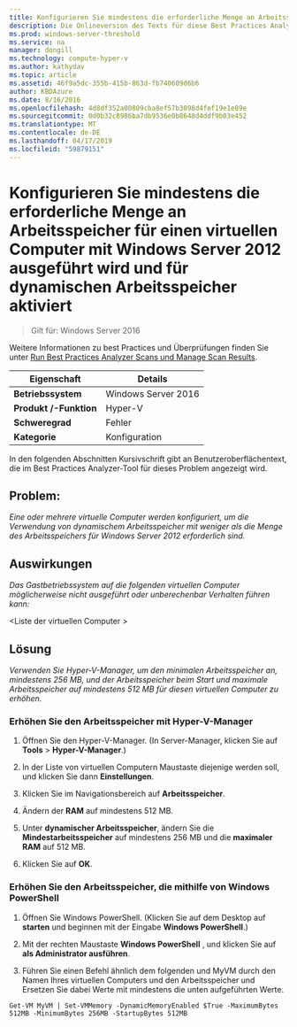 ```yaml
---
title: Konfigurieren Sie mindestens die erforderliche Menge an Arbeitsspeicher für einen virtuellen Computer mit Windows Server 2012 ausgeführt wird und für dynamischen Arbeitsspeicher aktiviert
description: Die Onlineversion des Texts für diese Best Practices Analyzer-Regel.
ms.prod: windows-server-threshold
ms.service: na
manager: dongill
ms.technology: compute-hyper-v
ms.author: kathydav
ms.topic: article
ms.assetid: 46f9a5dc-355b-415b-863d-fb740609d6b6
author: KBDAzure
ms.date: 8/16/2016
ms.openlocfilehash: 4d8df352a00809cba8ef57b3098d4fef19e1e89e
ms.sourcegitcommit: 0d0b32c8986ba7db9536e0b8648d4ddf9b03e452
ms.translationtype: MT
ms.contentlocale: de-DE
ms.lasthandoff: 04/17/2019
ms.locfileid: "59879151"
---
```

# <a name="configure-at-least-the-required-amount-of-memory-for-a-virtual-machine-running-windows-server-2012-and-enabled-for-dynamic-memory"></a>Konfigurieren Sie mindestens die erforderliche Menge an Arbeitsspeicher für einen virtuellen Computer mit Windows Server 2012 ausgeführt wird und für dynamischen Arbeitsspeicher aktiviert

>Gilt für: Windows Server 2016

Weitere Informationen zu best Practices und Überprüfungen finden Sie unter [Run Best Practices Analyzer Scans und Manage Scan Results](https://go.microsoft.com/fwlink/p/?LinkID=223177).  
  
|Eigenschaft|Details|  
|-|-|  
|**Betriebssystem**|Windows Server 2016|  
|**Produkt /-Funktion**|Hyper-V|  
|**Schweregrad**|Fehler|  
|**Kategorie**|Konfiguration|  
  
In den folgenden Abschnitten Kursivschrift gibt an Benutzeroberflächentext, die im Best Practices Analyzer-Tool für dieses Problem angezeigt wird.  
  
## <a name="issue"></a>**Problem:**  
*Eine oder mehrere virtuelle Computer werden konfiguriert, um die Verwendung von dynamischem Arbeitsspeicher mit weniger als die Menge des Arbeitsspeichers für Windows Server 2012 erforderlich sind.*  
  
## <a name="impact"></a>**Auswirkungen**  
*Das Gastbetriebssystem auf die folgenden virtuellen Computer möglicherweise nicht ausgeführt oder unberechenbar Verhalten führen kann:*  
  
\<Liste der virtuellen Computer >  
  
## <a name="resolution"></a>**Lösung**  
*Verwenden Sie Hyper-V-Manager, um den minimalen Arbeitsspeicher an, mindestens 256 MB, und der Arbeitsspeicher beim Start und maximale Arbeitsspeicher auf mindestens 512 MB für diesen virtuellen Computer zu erhöhen.*  
  
### <a name="increase-memory-using-hyper-v-manager"></a>Erhöhen Sie den Arbeitsspeicher mit Hyper-V-Manager  
  
1.  Öffnen Sie den Hyper-V-Manager. (In Server-Manager, klicken Sie auf **Tools** > **Hyper-V-Manager**.)  
  
2.  In der Liste von virtuellen Computern Maustaste diejenige werden soll, und klicken Sie dann **Einstellungen**.  
  
3.  Klicken Sie im Navigationsbereich auf **Arbeitsspeicher**.  
  
4.  Ändern der **RAM** auf mindestens 512 MB.  
  
5.  Unter **dynamischer Arbeitsspeicher**, ändern Sie die **Mindestarbeitsspeicher** auf mindestens 256 MB und die **maximaler RAM** auf 512 MB.  
  
6.  Klicken Sie auf **OK**.  
  
### <a name="increase-memory-using-windows-powershell"></a>Erhöhen Sie den Arbeitsspeicher, die mithilfe von Windows PowerShell  
  
1.  Öffnen Sie Windows PowerShell. (Klicken Sie auf dem Desktop auf **starten** und beginnen mit der Eingabe **Windows PowerShell**.)  
  
2.  Mit der rechten Maustaste **Windows PowerShell** , und klicken Sie auf **als Administrator ausführen**.  
  
3.  Führen Sie einen Befehl ähnlich dem folgenden und MyVM durch den Namen Ihres virtuellen Computers und den Arbeitsspeicher und Ersetzen Sie dabei Werte mit mindestens die unten aufgeführten Werte.  
  
```  
Get-VM MyVM | Set-VMMemory -DynamicMemoryEnabled $True -MaximumBytes 512MB -MinimumBytes 256MB -StartupBytes 512MB  
```  
  


